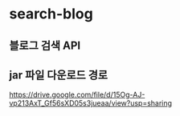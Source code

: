 # search-blog

## 블로그 검색 API

## jar 파일 다운로드 경로
https://drive.google.com/file/d/15Og-AJ-vp213AxT_Gf56sXD05s3jueaa/view?usp=sharing
